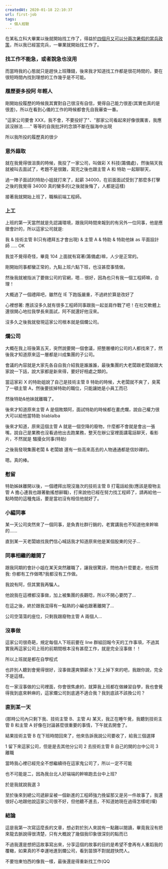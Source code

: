 ```yaml
---
createdAt: 2020-01-18 22:10:37
url: first-job
tags:
  - 個人經驗
---
```


在某私立科大畢業以後就開始找工作了，得益於[四個月又可以分兩次暑假的當兵政策](https://www.nca.gov.tw/chaspx/News_Detail.aspx?web=83&id=6794)，所以我已經當完兵，一畢業就開始找工作了。

<!--more-->

### 找工作不能急，或者說急也沒用

而當時我的心態就只是趕快上班賺錢，後來我才知道找工作都是很花時間的，要在很短時間內找到理想的工作幾乎是不可能。

### 履歷要多投阿 年輕人

剛開始投履歷的時候我其實對自己很沒有自信，覺得自己能力很差(其實也真的是很差)，所以在看到心儀的工作的時候都會先自我審查一番。

"這家公司要會 XXX，我不會，不要投好了"、"那家公司看起來好像很厲害，我應該沒辦法......" 等等的自我批評的念頭不斷在腦海中出現

所以我所投的履歷真的很少

### 意外錄取

就在我覺得很沮喪的時候，我投了一家公司，叫做彩 X 科技(籌備處)，然後隔天我就被叫去面試了，考題不是很難，寫完之後也跟主管 A 和 特助 一起聊聊天，

過一陣子面試的特助小姐就打來了，起薪 34000，在前面面試受到了那麼多打擊之後的我覺得 34000 真的蠻多的(之後就後悔了，人都是這樣)

接著我就開始上班了，職稱前端工程師。

### 上工

上班的第一天當然就是先認識環境，跟我同時間來報到的有另外一位同事，他是應徵會計的，所以這家公司就是:

我 & 技術主管 B(只有禮拜五才會出現) & 主管 A & 特助 & 特助他妹 as 平面設計師 ..... OK

我並不覺得奇怪，畢竟 104 上面就有寫著(籌備處)嘛，人少是正常的。

剛開始同事都蠻正常的，九點上班六點下班，也沒甚麼事情做。

然後我就被指派了要做公司的官網，嗯... 很好，因為也只有我一個工程師嘛，合理！

大概過了一個禮拜吧，雖然在 IE 下跑版嚴重，不過終於算是改好了

心裡想著: 應該沒多久就有很多工程師同事跟我一起並肩作戰了吧！在社交軟體上還很開心地拉我學長來面試，阿不就還好他沒來。

沒多久之後我就發現這家公司根本就是個爛公司。

### 爛公司

大概在我上班後第五天，突然說要開一個會議，把整層樓的公司的人都找來了，然後我才知道原來這一層都是川成集團的子公司。

會議的內容就是大家先各自自我介紹我是誰誰誰，最後集團的大老闆跟老闆娘跟大家說一下話，說大家都是新來得，要好好相處之類的。

當這家彩 X 的特助姐說了自己是技術主管 B 特助的時候，大老闆就不爽了，臭罵了一頓主管 A，然後要拔掉特助的職位，只能讓她是小員工而已

然後特助&他妹就離職了。

後來才知道原來主管 A 是個敗類阿，面試特助的時候都在畫虎爛，說自己權力很大可以給他當特助 blablalba

後來才知道，原來這個主管 A 就是一個空降的廢物，什麼都不會就是會出一張嘴，說自己是業務也沒看過他出去跑業務，整天在辦公室裡面講電話聊天，看影片，不然就是
騷擾女同事(特助)

之後我發現集團老闆 & 老闆娘 還有一些高來高去的人物通通都是信妙禪的。

嗯。真的棒。

### 慰留

特助姊妹離開以後，一個禮拜出現沒幾次的技術主管 B 打電話給我(應該是廢物主管 A 擔心連我也跟著動搖想辭職)，打來說他已經在努力找工程師了，請再給他一點時間的這種鬼話，要是當初沒有相信他就好了。

### 小編同事

某一天公司突然來了一個同事，是負責社群行銷的，老實講我也不知道他來幹嘛的......

直到某一天老闆娘找我們信心喊話我才知道原來他是某個股東的兒子...

### 同事相繼的離開了

跟我同期的會計小姐在某天突然離職了，讓我很驚訝，問他為什麼要走，他反問我: 你都有工作做嗎?我都沒有工作做。

我說有阿，但其實我再騙人。

他說我在這裡都沒事做，加上被集團的長觀唸，所以不開心要閃了...

在這之後，終於跟我混得有一點熟的小編也跟著離開了...

公司空蕩蕩的座位，只剩我跟廢物主管 A 兩個人...

### 沒事做

這家公司很奇葩，規定每個人下班前要在 line 群組回報今天的工作事項，不過其實我再這家公司上班的前期間根本沒有甚麼工作，就是完全沒事做！！

所以上班就是都在自學程式

也許別人聽到會覺得很好，沒事做還爽領薪水？天上掉下來的吧，我跟你說，完全不是這樣。

在一家沒事做的公司裡面，你會很焦慮的，就算我上班都在做練習自學，我也會覺得我到底來幹麻的，這家爛公司到底適不適合我？我到底該不該換公司？

### 直到某一天

(那時公司內只剩下我、技術主管 B、主管 A)
某天，我正在睡午覺，我聽到技術主管 B 和主管 A 好像在討論甚麼很重要的事情，下午就去開會了。

結果技術主管 B 在下班時間回來了，他來告訴我說公司要收了，給我三個選擇

1 留下來這家公司，但是是去其他分公司
2 去技術主管 B 自己的開的台中公司
3 離職

當時我心裡已經完全不想繼續待在這家鬼公司了，所以一定不可能

也不可能是二，因為我台北人好端端的幹嘛跑去台中上班?

於是我就說我選 3

至於後來到總公司遞辭呈被一個新進的工程師強力挽留那又是另一件故事了，我還很好心地跟他說這家公司很不好，但他聽不進去，不知道她現在過得怎樣呢(嘆)

### 結論

這是我第一次寫這麼長的文章，想必對於別人來說有一點難以閱讀，畢竟我沒有把來龍去脈說得很清楚，只有大概說了幾個我印象很深刻的點而已

不過我還是想把這故事寫出來，分享這個的故事的目的是希望不會再有人重蹈我的覆轍，如果真的不幸運地進到爛公司，看到苗頭不對就趕快閃人。

不要怕東怕西的像我一樣，最後還是得重新找工作(QQ
